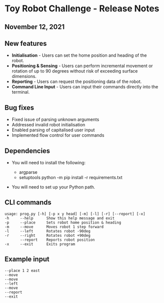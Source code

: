 # Toy Robot Challenge - Release Notes
## November 12, 2021

## New features
* **Initialisation** - Users can set the home position and heading of the robot.
* **Positioning & Sensing** - Users can perform incremental movement or rotation of up to 90 degrees without risk of exceeding surface dimensions.
* **Reporting** - Users can request the positioning data of the robot.
* **Command Line Input** - Users can input their commands directly into the terminal.

## Bug fixes
* Fixed issue of parsing unknown arguments
* Addressed invalid robot initialisation
* Enabled parsing of capitalised user input
* Implemented flow control for user commands

## Dependencies
* You will need to install the following:
    * argparse
    * setuptools
    python -m pip install -r requirements.txt

* You will need to set up your Python path.

## CLI commands
    usage: prog.py [-h] [-p x y head] [-m] [-l] [-r] [--report] [-x]
    -h     --help      Show this help message and exit
    -p     --place     Sets robot home position & heading
    -m     --move      Moves robot 1 step forward
    -l     --left      Rotates robot -90deg
    -r     --right     Rotates robot +90deg
           --report    Reports robot position
    -x     --exit      Exits program

## Example input
    --place 1 2 east
    --move
    --move
    --left
    --move
    --report
    --exit